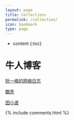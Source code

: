 ```yaml
---
layout: page
title: Collections
permalink: /collection/
icon: bookmark
type: page
---
```


* content
{:toc}
# 牛人博客



[阮一峰的网络日志](http://www.ruanyifeng.com/blog/developer/)

[酷壳](https://coolshell.cn/)

[田小波](http://www.tianxiaobo.com/)



{% include comments.html %}